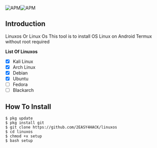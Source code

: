 ![APM](https://img.shields.io/apm/l/vim-mode.svg?style=popout)![APM](https://img.shields.io/badge/Tested%20On-Android-brightgreen.svg)
## Introduction
Linuxos Or Linux Os This tool is to install OS Linux on Android Termux without root required

**List Of Linuxos**
- [x] Kali Linux
- [x] Arch Linux
- [x] Debian
- [x] Ubuntu
- [ ] Fedora
- [ ] Blackarch
## How To Install
```
$ pkg update
$ pkg install git
$ git clone https://github.com/2EASY4HACK/linuxos
$ cd linuxos
$ chmod +x setup
$ bash setup
```
